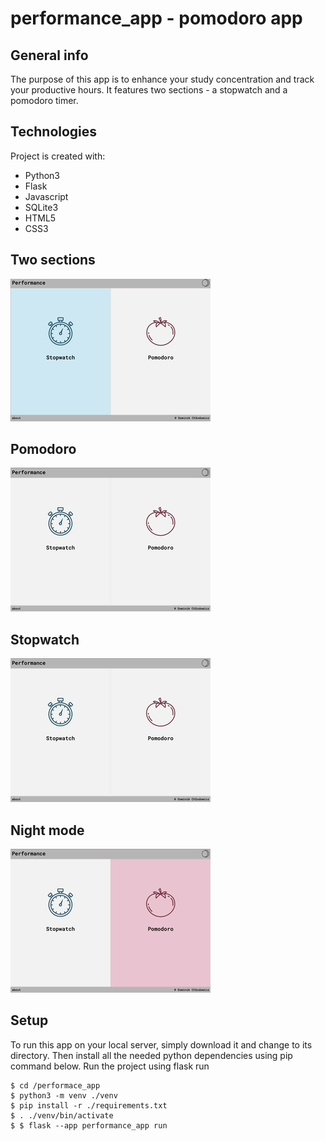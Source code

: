 # performance_app - pomodoro app
                    
## General info
               
The purpose of this app is to enhance your study concentration and track your productive hours. 
It features two sections - a stopwatch and a pomodoro timer.

## Technologies
Project is created with:
* Python3 
* Flask
* Javascript
* SQLite3
* HTML5
* CSS3

## Two sections
![](./gifs/2sections.gif)

## Pomodoro
![](./gifs/pomodoro.gif)

## Stopwatch
![](./gifs/stopwatch.gif)

## Night mode
![](./gifs/night_mode.gif)

## Setup
To run this app on your local server, simply download it and change to its directory.
Then install all the needed python dependencies using pip command below.
Run the project using flask run

```console
$ cd /performace_app
$ python3 -m venv ./venv
$ pip install -r ./requirements.txt
$ . ./venv/bin/activate
$ $ flask --app performance_app run
```